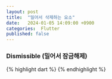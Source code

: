 ```yaml
---
layout: post
title:  "밀어서 삭제하는 요소"
date:   2024-01-05 14:09:00 +0900
categories:  Flutter
published: false
---
```


### Dismissible (밀어서 잠금해제)

{% highlight dart %}
{% endhighlight %}